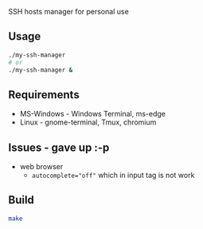 SSH hosts manager for personal use

## Usage
```sh
./my-ssh-manager
# or
./my-ssh-manager &
```

## Requirements
* MS-Windows - Windows Terminal, ms-edge
* Linux - gnome-terminal, Tmux, chromium

## Issues - gave up :-p
* web browser
    * `autocomplete="off"` which in input tag is not work

## Build
```sh
make
```
